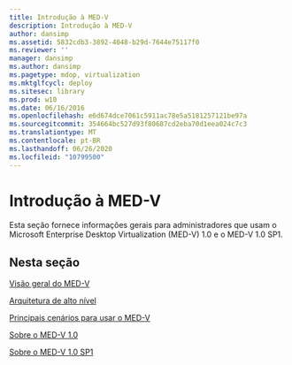 ```yaml
---
title: Introdução à MED-V
description: Introdução à MED-V
author: dansimp
ms.assetid: 5832cdb3-3892-4048-b29d-7644e75117f0
ms.reviewer: ''
manager: dansimp
ms.author: dansimp
ms.pagetype: mdop, virtualization
ms.mktglfcycl: deploy
ms.sitesec: library
ms.prod: w10
ms.date: 06/16/2016
ms.openlocfilehash: e6d674dce7061c5911ac78e5a5181257121be97a
ms.sourcegitcommit: 354664bc527d93f80687cd2eba70d1eea024c7c3
ms.translationtype: MT
ms.contentlocale: pt-BR
ms.lasthandoff: 06/26/2020
ms.locfileid: "10799500"
---
```

# Introdução à MED-V


Esta seção fornece informações gerais para administradores que usam o Microsoft Enterprise Desktop Virtualization (MED-V) 1.0 e o MED-V 1.0 SP1.

## Nesta seção


<a href="" id="overview-of-med-v"></a>[Visão geral do MED-V](overview-of-med-v.md)  

<a href="" id="high-level-architecture"></a>[Arquitetura de alto nível](high-level-architecturemedv.md)  

<a href="" id="key-scenarios-for-using-med-v"></a>[Principais cenários para usar o MED-V](key-scenarios-for-using-med-v.md)  

<a href="" id="about-med-v-1-0"></a>[Sobre o MED-V 1.0](about-med-v-10.md)  

<a href="" id="about-med-v-1-0-sp1"></a>[Sobre o MED-V 1.0 SP1](about-med-v-10-sp1.md)  

 

 





